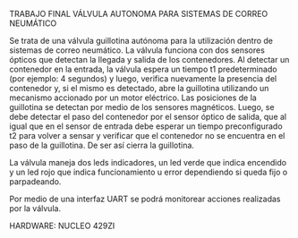 TRABAJO FINAL
VÁLVULA AUTONOMA PARA SISTEMAS DE CORREO NEUMÁTICO

Se trata de una válvula guillotina autónoma para la utilización dentro de sistemas de correo neumático.
La válvula funciona con dos sensores ópticos que detectan la llegada y salida de los contenedores. Al detectar un contenedor en la entrada, la válvula espera un tiempo t1 predeterminado (por ejemplo: 4 segundos) y luego, verifica nuevamente la presencia del contenedor y, si el mismo es detectado, abre la guillotina utilizando un mecanismo accionado por un motor eléctrico. Las posiciones de la guillotina se detectan por medio de los sensores magnéticos. Luego, se debe detectar el paso del contenedor por el sensor óptico de salida, que al igual que en el sensor de entrada debe esperar un tiempo preconfigurado t2 para volver a sensar y verificar que el contenedor no se encuentra en el paso de la guillotina. De ser así cierra la guillotina.

La válvula maneja dos leds indicadores, un led verde que indica encendido y un led rojo que indica funcionamiento u error dependiendo si queda fijo o parpadeando.

Por medio de una interfaz UART se podrá monitorear acciones realizadas por la válvula.


HARDWARE: NUCLEO 429ZI
